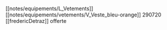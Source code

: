 [[notes/equipements/L_Vetements]] [[notes/equipements/vetements/V_Veste_bleu-orange]] 290720 [[fredericDetraz]] offerte
